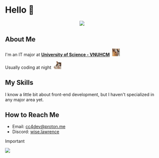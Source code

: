 <h1> Hello 👋 </h1>

<p align="center">
    <img src="https://cc4dev.is-a.dev/assets/senko.gif">
</p>

<h2> About Me </h2>
<p> I'm an IT major at <b><a href="https://www.hcmus.edu.vn/">University of Science - VNUHCM</a></b> &nbsp;<img src="./media/cat-smile.webp" width="25px"> </p>
<p> Usually coding at night &nbsp;<img src="./media/cat-cry.webp" width="25px"> </p>

<h2> My Skills </h2>
<p> I know a little bit about front-end development, but I haven't specialized in any major area yet. </p>

<h2> How to Reach Me </h2>
<ul>
    <li> Email: <a href="mailto:cc4dev@proton.me">cc4dev@proton.me</a> </li>
    <li> Discord: <a href="https://discord.com/">wise.lawrence</a> </li>
</ul>

> [!IMPORTANT]
> ![](https://cc4dev.github.io/assets/miku-approved.gif)